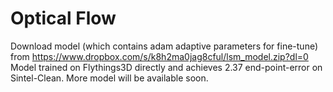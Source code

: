 # Optical Flow
Download model (which contains adam adaptive parameters for fine-tune) from https://www.dropbox.com/s/k8h2ma0jag8cful/lsm_model.zip?dl=0
Model trained on Flythings3D directly and achieves 2.37 end-point-error on Sintel-Clean.
More model will be available soon. 
